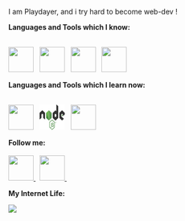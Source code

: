   I am Playdayer, and i try hard to become web-dev !
  
  <strong>Languages and Tools which I know:</strong> <br> <br>
  
  <img src = "https://cdn-icons-png.flaticon.com/512/732/732212.png" width = "50" height = "50"> &nbsp;
  <img src = "https://cdn-icons-png.flaticon.com/512/732/732190.png" width = "50" height = "50"> &nbsp;
  <img src = "https://cdn-icons-png.flaticon.com/512/5968/5968292.png" width = "50" height = "50"> &nbsp;
  <img src = "https://media.discordapp.net/attachments/1012402566547640320/1053411734318231723/webpack-icon.png?width=513&height=513" width = "50" height = "50"> &nbsp;
  
  <strong>Languages and Tools which I learn now:</strong> <br> <br>
  
  <img src = "https://cdn-icons-png.flaticon.com/512/5968/5968292.png" width = "50" height = "50"> &nbsp;
  <img src = "https://raw.githubusercontent.com/Murka007/Murka007/main/img/nodejs.svg" width = "50" height = "50"> &nbsp;
  <img src = "https://cdn-icons-png.flaticon.com/512/5968/5968350.png" width = "50" height = "50"> &nbsp;
  
  
  <strong>Follow me:</strong> <br> <br>
  <a href = "https://discord.gg/K7C3kq7Azh"> <img src = "https://play-lh.googleusercontent.com/Wvjx6rVlC1rGWKkln3r-23ICKV--sxEEUuq7jd15BeJan8v-wS7TGwm0NHXqqon18w" width = "50" height = "50"> </a> &nbsp;
  <a href = "https://www.youtube.com/channel/UCrnlCMJViU3sjAolodU3hMg"> <img src = "https://cdn-icons-png.flaticon.com/512/1384/1384060.png" width = "50" height = "50"> </a> &nbsp;
  
  
  <strong>My Internet Life:</strong>
  
  <img src = "https://lanyard.cnrad.dev/api/753563486352572479"> &nbsp;
